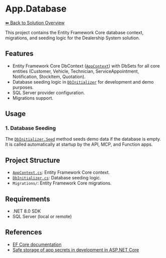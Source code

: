 # App.Database

[⬅ Back to Solution Overview](../../readme.md)

This project contains the Entity Framework Core database context, migrations, and seeding logic for the Dealership System solution.

## Features

- Entity Framework Core DbContext ([`AppContext`](AppContext.cs)) with DbSets for all core entities (Customer, Vehicle, Technician, ServiceAppointment, Notification, StockItem, Quotation).
- Database seeding logic in [`DbInitializer`](DbInitializer.cs) for development and demo purposes.
- SQL Server provider configuration.
- Migrations support.

## Usage

### 1. Database Seeding

The [`DbInitializer.Seed`](DbInitializer.cs) method seeds demo data if the database is empty. It is called automatically at startup by the API, MCP, and Function apps.

## Project Structure

- [`AppContext.cs`](AppContext.cs): Entity Framework Core context.
- [`DbInitializer.cs`](DbInitializer.cs): Database seeding logic.
- `Migrations/`: Entity Framework Core migrations.

## Requirements

- .NET 8.0 SDK
- SQL Server (local or remote)

## References

- [EF Core documentation](https://learn.microsoft.com/en-us/ef/core/)
- [Safe storage of app secrets in development in ASP.NET Core](https://learn.microsoft.com/en-us/aspnet/core/security/app-secrets)